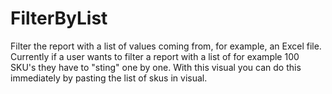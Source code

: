 # FilterByList

Filter the report with a list of values coming from, for example, an Excel file.
Currently if a user wants to filter a report with a list of for example 100 SKU's they have to "sting" one by one. 
With this visual you can do this immediately by pasting the list of skus in visual.